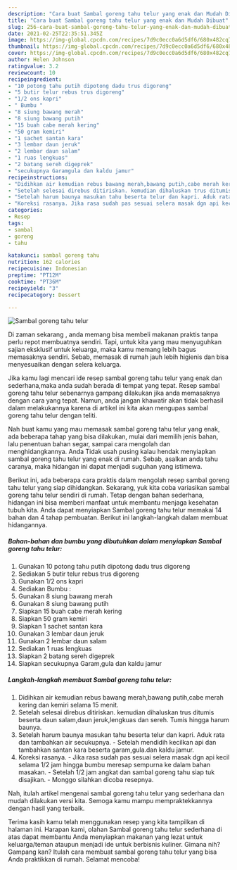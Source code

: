 ```yaml
---
description: "Cara buat Sambal goreng tahu telur yang enak dan Mudah Dibuat"
title: "Cara buat Sambal goreng tahu telur yang enak dan Mudah Dibuat"
slug: 256-cara-buat-sambal-goreng-tahu-telur-yang-enak-dan-mudah-dibuat
date: 2021-02-25T22:35:51.345Z
image: https://img-global.cpcdn.com/recipes/7d9c0ecc0a6d5df6/680x482cq70/sambal-goreng-tahu-telur-foto-resep-utama.jpg
thumbnail: https://img-global.cpcdn.com/recipes/7d9c0ecc0a6d5df6/680x482cq70/sambal-goreng-tahu-telur-foto-resep-utama.jpg
cover: https://img-global.cpcdn.com/recipes/7d9c0ecc0a6d5df6/680x482cq70/sambal-goreng-tahu-telur-foto-resep-utama.jpg
author: Helen Johnson
ratingvalue: 3.2
reviewcount: 10
recipeingredient:
- "10 potong tahu putih dipotong dadu trus digoreng"
- "5 butir telur rebus trus digoreng"
- "1/2 ons kapri"
- " Bumbu "
- "8 siung bawang merah"
- "8 siung bawang putih"
- "15 buah cabe merah kering"
- "50 gram kemiri"
- "1 sachet santan kara"
- "3 lembar daun jeruk"
- "2 lembar daun salam"
- "1 ruas lengkuas"
- "2 batang sereh digeprek"
- "secukupnya Garamgula dan kaldu jamur"
recipeinstructions:
- "Didihkan air kemudian rebus bawang merah,bawang putih,cabe merah kering dan kemiri selama 15 menit."
- "Setelah selesai direbus ditiriskan. kemudian dihaluskan trus ditumis beserta daun salam,daun jeruk,lengkuas dan sereh. Tumis hingga harum baunya."
- "Setelah harum baunya masukan tahu beserta telur dan kapri. Aduk rata dan tambahkan air secukupnya. Setelah mendidih kecilkan api dan tambahkan santan kara beserta garam,gula.dan kaldu jamur."
- "Koreksi rasanya. Jika rasa sudah pas sesuai selera masak dgn api kecil selama 1/2 jam hingga bumbu meresap sempurna ke dalam bahan masakan. Setelah 1/2 jam angkat dan sambal goreng tahu siap tuk disajikan. Monggo silahkan dicoba resepnya."
categories:
- Resep
tags:
- sambal
- goreng
- tahu

katakunci: sambal goreng tahu 
nutrition: 162 calories
recipecuisine: Indonesian
preptime: "PT12M"
cooktime: "PT36M"
recipeyield: "3"
recipecategory: Dessert

---
```



![Sambal goreng tahu telur](https://img-global.cpcdn.com/recipes/7d9c0ecc0a6d5df6/680x482cq70/sambal-goreng-tahu-telur-foto-resep-utama.jpg)

Di zaman  sekarang , anda memang bisa membeli makanan praktis tanpa perlu repot membuatnya sendiri. Tapi, untuk kita yang mau menyuguhkan sajian eksklusif untuk keluarga, maka kamu memang lebih bagus memasaknya sendiri. Sebab, memasak di rumah jauh lebih higienis dan bisa menyesuaikan dengan selera keluarga.

Jika kamu lagi mencari ide resep sambal goreng tahu telur yang enak dan sederhana,maka anda sudah berada di tempat yang tepat. Resep sambal goreng tahu telur  sebenarnya gampang dilakukan jika anda memasaknya dengan cara yang tepat. Namun, anda jangan khawatir akan tidak berhasil dalam melakukannya 
karena di artikel ini kita akan mengupas sambal goreng tahu telur dengan teliti.  



Nah buat kamu yang mau memasak sambal goreng tahu telur yang enak, ada beberapa tahap yang bisa dilakukan, mulai dari memilih jenis bahan, lalu penentuan bahan segar, sampai cara mengolah dan menghidangkannya. Anda Tidak usah pusing kalau hendak menyiapkan sambal goreng tahu telur yang enak di rumah. Sebab, asalkan anda  tahu caranya, maka hidangan ini dapat menjadi suguhan yang istimewa.

Berikut ini, ada beberapa cara praktis  dalam mengolah resep sambal goreng tahu telur yang siap dihidangkan. Sekarang, yuk kita coba variasikan sambal goreng tahu telur sendiri di rumah. Tetap dengan bahan sederhana, hidangan ini bisa memberi manfaat untuk membantu menjaga kesehatan tubuh kita. Anda dapat menyiapkan Sambal goreng tahu telur memakai 14 bahan dan 4 tahap pembuatan. Berikut ini langkah-langkah dalam membuat hidangannya.

<!--inarticleads1-->

##### Bahan-bahan dan bumbu yang dibutuhkan dalam menyiapkan Sambal goreng tahu telur:

1. Gunakan 10 potong tahu putih dipotong dadu trus digoreng
1. Sediakan 5 butir telur rebus trus digoreng
1. Gunakan 1/2 ons kapri
1. Sediakan  Bumbu :
1. Gunakan 8 siung bawang merah
1. Gunakan 8 siung bawang putih
1. Siapkan 15 buah cabe merah kering
1. Siapkan 50 gram kemiri
1. Siapkan 1 sachet santan kara
1. Gunakan 3 lembar daun jeruk
1. Gunakan 2 lembar daun salam
1. Sediakan 1 ruas lengkuas
1. Siapkan 2 batang sereh digeprek
1. Siapkan secukupnya Garam,gula dan kaldu jamur




<!--inarticleads2-->

##### Langkah-langkah membuat Sambal goreng tahu telur:

1. Didihkan air kemudian rebus bawang merah,bawang putih,cabe merah kering dan kemiri selama 15 menit.
1. Setelah selesai direbus ditiriskan. kemudian dihaluskan trus ditumis beserta daun salam,daun jeruk,lengkuas dan sereh. Tumis hingga harum baunya.
1. Setelah harum baunya masukan tahu beserta telur dan kapri. Aduk rata dan tambahkan air secukupnya. - Setelah mendidih kecilkan api dan tambahkan santan kara beserta garam,gula.dan kaldu jamur.
1. Koreksi rasanya. - Jika rasa sudah pas sesuai selera masak dgn api kecil selama 1/2 jam hingga bumbu meresap sempurna ke dalam bahan masakan. - Setelah 1/2 jam angkat dan sambal goreng tahu siap tuk disajikan. - Monggo silahkan dicoba resepnya.




Nah, itulah artikel mengenai  sambal goreng tahu telur  yang sederhana dan mudah dilakukan versi kita. Semoga kamu mampu mempraktekkannya dengan hasil yang terbaik. 

Terima kasih kamu telah menggunakan resep yang kita tampilkan di halaman ini. Harapan kami, olahan  Sambal goreng tahu telur sederhana di atas dapat membantu Anda menyiapkan makanan yang lezat untuk keluarga/teman ataupun menjadi ide untuk berbisnis kuliner. Gimana nih? Gampang kan? Itulah cara membuat sambal goreng tahu telur yang bisa Anda praktikkan di rumah. Selamat mencoba!

